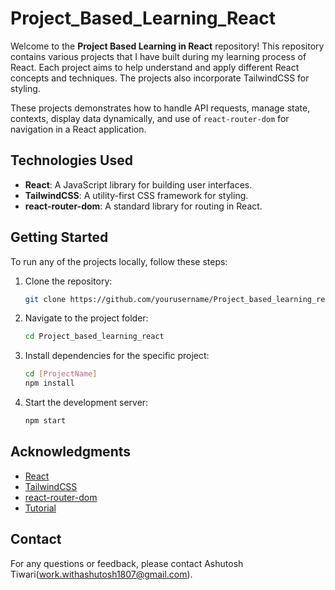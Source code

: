 # Project_Based_Learning_React

Welcome to the **Project Based Learning in React** repository! This repository contains various projects that I have built during my learning process of React. Each project aims to help understand and apply different React concepts and techniques. The projects also incorporate TailwindCSS for styling.

These projects demonstrates how to handle API requests, manage state, contexts, display data dynamically, and use of `react-router-dom` for navigation in a React application.

## Technologies Used
- **React**: A JavaScript library for building user interfaces.
- **TailwindCSS**: A utility-first CSS framework for styling.
- **react-router-dom**: A standard library for routing in React.

## Getting Started

To run any of the projects locally, follow these steps:

1. Clone the repository:
    ```bash
    git clone https://github.com/yourusername/Project_based_learning_react.git
    ```
2. Navigate to the project folder:
    ```bash
    cd Project_based_learning_react
    ```
3. Install dependencies for the specific project:
    ```bash
    cd [ProjectName]
    npm install
    ```
4. Start the development server:
    ```bash
    npm start
    ```
## Acknowledgments
- [React](https://reactjs.org/)
- [TailwindCSS](https://tailwindcss.com/)
- [react-router-dom](https://reactrouter.com/web/guides/quick-start)
- [Tutorial](https://www.youtube.com/watch?v=FxgM9k1rg0Q)

## Contact

For any questions or feedback, please contact Ashutosh Tiwari(work.withashutosh1807@gmail.com).
